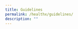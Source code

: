 ```yaml
---
title: Guidelines
permalink: /healthx/guidelines/
description: ""
---
```


[](/files/key-policies-third-party-framework.pdf)